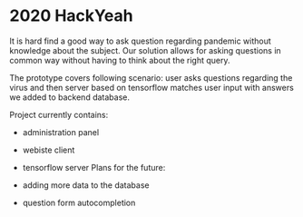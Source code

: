 # 2020 HackYeah

It is hard find a good way to ask question regarding pandemic without knowledge about the subject. Our solution allows for asking questions in common way without having to think about the right query.

The prototype covers following scenario: user asks questions regarding the virus and then server based on tensorflow matches user input with answers we added to backend database.

Project currently contains:

 - administration panel
 - webiste client
 - tensorflow server
Plans for the future:

 - adding more data to the database
 - question form autocompletion